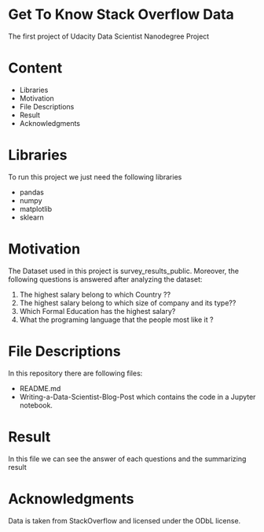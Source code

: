 # Get To Know Stack Overflow Data

The first project of Udacity Data Scientist Nanodegree Project

# Content
* Libraries
* Motivation
* File Descriptions
* Result
* Acknowledgments

# Libraries
To run this project we just need the following libraries
 * pandas
 * numpy
 * matplotlib
 * sklearn
 
 # Motivation
 The Dataset used in this project is survey_results_public. Moreover, the following questions is answered after analyzing the dataset:
 1. The highest salary belong to which Country ??
 2. The highest salary belong to which size of company and its type??
 3. Which Formal Education has the highest salary?
 4. What the programing language that the people most like it ?
 
 
 # File Descriptions
 In this repository there are following files:
 * README.md 
 * Writing-a-Data-Scientist-Blog-Post which contains the code in a Jupyter notebook.
 # Result 
 In this file we can see the answer of each questions and the summarizing result
 
 
 # Acknowledgments
 Data is taken from StackOverflow and licensed under the ODbL license.



